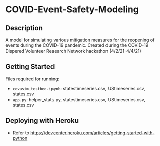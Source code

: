 # COVID-Event-Safety-Modeling

## Description
A model for simulating various mitigation measures for the reopening of events during the COVID-19 pandemic. Created during the COVID-19 Dispered Volunteer Research Network hackathon (4/2/21-4/4/21)


## Getting Started

Files required for running:
* `covasim_testbed.ipynb`: statestimeseries.csv, UStimeseries.csv, states.csv
* `app.py`: helper_stats.py, statestimeseries.csv, UStimeseries.csv, states.csv

## Deploying with Heroku
* Refer to https://devcenter.heroku.com/articles/getting-started-with-python
